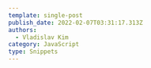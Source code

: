 ```yaml
---
template: single-post
publish_date: 2022-02-07T03:31:17.313Z
authors:
  - Vladislav Kim
category: JavaScript
type: Snippets
---
```

